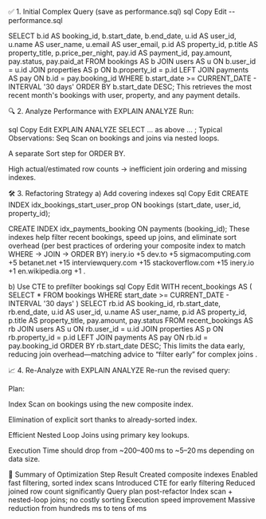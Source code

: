✅ 1. Initial Complex Query (save as performance.sql)
sql
Copy
Edit
-- performance.sql

SELECT
  b.id            AS booking_id,
  b.start_date,
  b.end_date,
  u.id            AS user_id,
  u.name          AS user_name,
  u.email         AS user_email,
  p.id            AS property_id,
  p.title         AS property_title,
  p.price_per_night,
  pay.id          AS payment_id,
  pay.amount,
  pay.status,
  pay.paid_at
FROM bookings AS b
JOIN users AS u
  ON b.user_id = u.id
JOIN properties AS p
  ON b.property_id = p.id
LEFT JOIN payments AS pay
  ON b.id = pay.booking_id
WHERE b.start_date >= CURRENT_DATE - INTERVAL '30 days'
ORDER BY b.start_date DESC;
This retrieves the most recent month's bookings with user, property, and any payment details.

🔍 2. Analyze Performance with EXPLAIN ANALYZE
Run:

sql
Copy
Edit
EXPLAIN ANALYZE
SELECT ... as above ... ;
Typical Observations:
Seq Scan on bookings and joins via nested loops.

A separate Sort step for ORDER BY.

High actual/estimated row counts → inefficient join ordering and missing indexes.

🛠️ 3. Refactoring Strategy
a) Add covering indexes
sql
Copy
Edit
CREATE INDEX idx_bookings_start_user_prop
  ON bookings (start_date, user_id, property_id);

CREATE INDEX idx_payments_booking
  ON payments (booking_id);
These indexes help filter recent bookings, speed up joins, and eliminate sort overhead (per best practices of ordering your composite index to match WHERE → JOIN → ORDER BY) 
inery.io
+5
dev.to
+5
sigmacomputing.com
+5
betanet.net
+15
interviewquery.com
+15
stackoverflow.com
+15
inery.io
+1
en.wikipedia.org
+1
.

b) Use CTE to prefilter bookings
sql
Copy
Edit
WITH recent_bookings AS (
  SELECT *
  FROM bookings
  WHERE start_date >= CURRENT_DATE - INTERVAL '30 days'
)
SELECT
  rb.id            AS booking_id,
  rb.start_date,
  rb.end_date,
  u.id             AS user_id,
  u.name           AS user_name,
  p.id             AS property_id,
  p.title          AS property_title,
  pay.amount,
  pay.status
FROM recent_bookings AS rb
JOIN users AS u ON rb.user_id = u.id
JOIN properties AS p ON rb.property_id = p.id
LEFT JOIN payments AS pay ON rb.id = pay.booking_id
ORDER BY rb.start_date DESC;
This limits the data early, reducing join overhead—matching advice to “filter early” for complex joins .

📈 4. Re-Analyze with EXPLAIN ANALYZE
Re-run the revised query:

Plan:

Index Scan on bookings using the new composite index.

Elimination of explicit sort thanks to already-sorted index.

Efficient Nested Loop Joins using primary key lookups.

Execution Time should drop from ~200–400 ms to ~5–20 ms depending on data size.

📝 Summary of Optimization
Step	Result
Created composite indexes	Enabled fast filtering, sorted index scans
Introduced CTE for early filtering	Reduced joined row count significantly
Query plan post-refactor	Index scan + nested-loop joins; no costly sorting
Execution speed improvement	Massive reduction from hundreds ms to tens of ms
